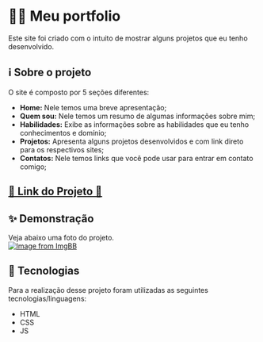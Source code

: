 # 👨‍💻 Meu portfolio

Este site foi criado com o intuito de mostrar alguns projetos que eu tenho desenvolvido.

## ℹ Sobre o projeto

O site é composto por 5 seções diferentes:

<ul>
<li><strong>Home:</strong> Nele temos uma breve apresentação;</li>
<li><strong>Quem sou:</strong> Nele temos um resumo de algumas informações sobre mim;</li>
<li><strong>Habilidades:</strong>
Exibe as informações sobre as habilidades que eu tenho conhecimentos e domínio;</li>
</li>
<li><strong>Projetos:</strong> Apresenta alguns projetos desenvolvidos e com link direto para os respectivos sites;</li>
<li><strong>Contatos:</strong> Nele temos links que você pode usar para entrar em contato comigo;</li>

</ul>

<h2 ><a href="https://lucasreisv1337.github.io/" target="_blank">🚀 Link do Projeto 🚀</a></h2>

## ✨ Demonstração

Veja abaixo uma foto do projeto.</br>
[![Image from ImgBB](https://i.ibb.co/KLzPXsH/Captura-de-tela-de-2022-05-09-23-58-37.png)](https://ibb.co/BrKpt6R)

## 🤖 Tecnologias

Para a realização desse projeto foram utilizadas as seguintes tecnologias/linguagens:

- HTML
- CSS
- JS
